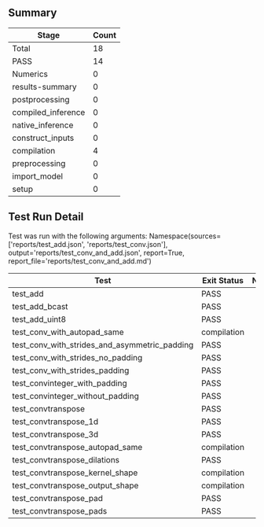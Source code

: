 ## Summary

|Stage|Count|
|--|--|
| Total | 18 |
| PASS | 14 |
| Numerics | 0 |
| results-summary | 0 |
| postprocessing | 0 |
| compiled_inference | 0 |
| native_inference | 0 |
| construct_inputs | 0 |
| compilation | 4 |
| preprocessing | 0 |
| import_model | 0 |
| setup | 0 |

## Test Run Detail 
Test was run with the following arguments:
Namespace(sources=['reports/test_add.json', 'reports/test_conv.json'], output='reports/test_conv_and_add.json', report=True, report_file='reports/test_conv_and_add.md')

| Test | Exit Status | Notes |
|--|--|--|
| test_add | PASS | |
| test_add_bcast | PASS | |
| test_add_uint8 | PASS | |
| test_conv_with_autopad_same | compilation | |
| test_conv_with_strides_and_asymmetric_padding | PASS | |
| test_conv_with_strides_no_padding | PASS | |
| test_conv_with_strides_padding | PASS | |
| test_convinteger_with_padding | PASS | |
| test_convinteger_without_padding | PASS | |
| test_convtranspose | PASS | |
| test_convtranspose_1d | PASS | |
| test_convtranspose_3d | PASS | |
| test_convtranspose_autopad_same | compilation | |
| test_convtranspose_dilations | PASS | |
| test_convtranspose_kernel_shape | compilation | |
| test_convtranspose_output_shape | compilation | |
| test_convtranspose_pad | PASS | |
| test_convtranspose_pads | PASS | |
